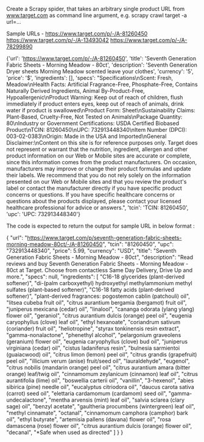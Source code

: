 Create a Scrapy spider, that takes an arbitrary single product URL from www.target.com as command line argument, 
e.g. scrapy crawl target -a url=...

Sample URLs - 
https://www.target.com/p/-/A-81260450
https://www.target.com/p/-/A-13493042
https://www.target.com/p/-/A-78299890


{'url': 'https://www.target.com/p/-/A-81260450',
 'title': 'Seventh Generation Fabric Sheets - Morning Meadow - 80ct',
  'description': 'Seventh Generation Dryer sheets Morning Meadow scented leave your clothes', 
  'currency': '5',
   'price': '$',
    'ingredients': [], 
	'specs': "Specifications\nScent: 
	Fresh, Meadow\nHealth Facts: Artificial Fragrance-Free, Phosphate-Free, Contains Naturally Derived Ingredients,
	 Animal By-Product-Free, Hypoallergenic\nProduct Warning: Keep out of reach of children, flush immediately 
	 if product enters eyes, keep out of reach of animals, drink water if product is swallowed\nProduct Form: Sheet\nSustainability Claims: Plant-Based, Cruelty-Free, Not Tested on Animals\nPackage Quantity: 80\nIndustry or Government Certifications: USDA Certified Biobased Product\nTCIN: 81260450\nUPC: 732913448340\nItem Number (DPCI): 003-02-0383\nOrigin: Made in the USA and Imported\nGeneral Disclaimer:\nContent on this site is for reference purposes only. Target does not represent or warrant that the nutrition, ingredient, allergen and other product information on our Web or Mobile sites are accurate or complete, since this information comes from the product manufacturers. On occasion, manufacturers may improve or change their product formulas and update their labels. We recommend that you do not rely solely on the information presented on our Web or Mobile sites and that you review the product's label or contact the manufacturer directly if you have specific product concerns or questions. If you have specific healthcare concerns or questions about the products displayed, please contact your licensed healthcare professional for advice or answers.", 'tcin': 'TCIN: 81260450', 'upc': 'UPC: 732913448340'}

The code is expected to return the output for sample URL in below format :

{
    "url": "https://www.target.com/p/seventh-generation-fabric-sheets-morning-meadow-80ct/-/A-81260450",
    "tcin": "81260450",
    "upc": "732913448340",
    "price": 5.99,
    "currency": "USD",
    "title": "Seventh Generation Fabric Sheets - Morning Meadow - 80ct",
    "description": "Read reviews and buy Seventh Generation Fabric Sheets - Morning Meadow - 80ct at Target. Choose from contactless Same Day Delivery, Drive Up and more.",
    "specs": null,
    "ingredients": [
			"C16-18 glycerides (plant-derived softener)",
			"di-(palm carboxyethyl) hydroxyethyl methylammonium methyl sulfates (plant-based softener)",
			"C16-18 fatty acids (plant-derived softener)",
			"plant-derived fragrances: pogostemon cablin (patchouli) oil",
			"litsea cubeba fruit oil",
			"citrus aurantium bergamia (bergamot) fruit oil",
			"juniperus mexicana (cedar) oil",
			"linalool",
			"cananga odorata (ylang ylang) flower oil",
			"geraniol",
			"citrus aurantium dulcis (orange) peel oil",
			"eugenia caryophyllus (clove) leaf oil",
			"ethyl hexanoate",
			"coriandrum sativum (coriander) fruit oil",
			"heliotropine",
			"styrax tonkinensis resin extract",
			"gamma-nonalactone",
			"phenethyl alcohol",
			"pelargonium graveolens (geranium) flower oil",
			"eugenia caryophyllus (clove) bud oil",
			"juniperus virginiana (cedar) oil",
			"cistus ladaniferus resin",
			"bulnesia sarmientoi (guaiacwood) oil",
			"citrus limon (lemon) peel oil",
			"citrus grandis (grapefruit) peel oil",
			"illicium verum (anise) fruit/seed oil",
			"lauraldehyde",
			"eugenol",
			"citrus nobilis (mandarin orange) peel oil",
			"citrus aurantium amara (bitter orange) leaf/twig oil",
			"cinnamomum zeylanicum (cinnamon) leaf oil",
			"citrus aurantifolia (lime) oil",
			"boswellia carterii oil",
			"vanillin",
			"3-hexenol",
			"abies sibirica (pine) needle oil",
			"eucalyptus citriodora oil",
			"daucus carota sativa (carrot) seed oil",
			"elettaria cardamomum (cardamom) seed oil",
			"gamma-undecalactone",
			"mentha arvensis (mint) leaf oil",
			"salvia sclarea (clary sage) oil",
			"benzyl acetate",
			"gaultheria procumbens (wintergreen) leaf oil",
			"methyl cinnamate",
			"octanal",
			"cinnamomum camphora (camphor) bark oil",
			"ethyl butyrate",
			"artemisia pallens (davana) flower oil",
			"rosa damascena (rose) flower oil",
			"citrus aurantium dulcis (orange) flower oil",
			"decanal",
			"*Safe when used as directed"
	]
    }
}